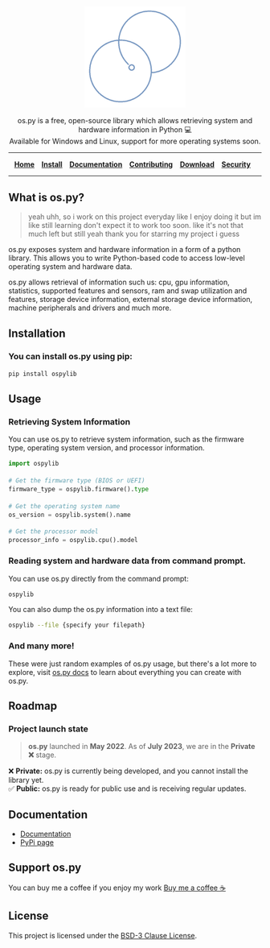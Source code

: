 <p align="center">
<img alt="os.py logo" width="200"
src="https://github.com/Bamboooz/os.py/blob/master/assets/logo.png?raw=true" />
</p>

<p align="center">
os.py is a free, open-source library which allows retrieving system and hardware information in Python 💻
<br>
Available for Windows and Linux, support for more operating systems soon.
</p>

<div align="center">

-----------------

[**Home**](https://github.com/Bamboooz/os.py)⠀
[**Install**](https://github.com/Bamboooz/os.py#installation)⠀
[**Documentation**](https://github.com/Bamboooz/os.py/wiki)⠀
[**Contributing**](https://github.com/Bamboooz/os.py/blob/master/CONTRIBUTING.md)⠀
[**Download**](https://pypi.org/project/os.py#files)⠀
[**Security**](https://github.com/Bamboooz/os.py/blob/master/SECURITY.md)⠀

-----------------

<div align="left">

## What is os.py?
> yeah uhh, so i work on this project everyday like I enjoy doing it but im like still learning don't expect it to work too soon. like it's not that much left but still yeah thank you for starring my project i guess

os.py exposes system and hardware information in a form of a python library. This allows you to write Python-based code to access low-level operating system and hardware data.

os.py allows retrieval of information such us: cpu, gpu information, statistics, supported features and sensors, ram and swap utilization and features, storage device information, external storage device information, machine peripherals and drivers and much more.

## Installation
### You can install os.py using pip:
```bash
pip install ospylib
```

## Usage
### Retrieving System Information
You can use os.py to retrieve system information, such as the firmware type, operating system version, and processor information.

```python
import ospylib

# Get the firmware type (BIOS or UEFI)
firmware_type = ospylib.firmware().type

# Get the operating system name
os_version = ospylib.system().name

# Get the processor model
processor_info = ospylib.cpu().model
```

### Reading system and hardware data from command prompt.
You can use os.py directly from the command prompt:

```bash
ospylib
```

You can also dump the os.py information into a text file:

```bash
ospylib --file {specify your filepath}
```

### And many more!
These were just random examples of os.py usage, but there's a lot more to explore, visit [os.py docs](https://github.com/Bamboooz/os.py/wiki) to learn about everything you can create with os.py.

## Roadmap
### Project launch state
> **os.py** launched in **May 2022**. As of **July 2023**, we are in the **Private ❌** stage.<br/>

❌ **Private:** os.py is currently being developed, and you cannot install the library yet.<br/>
✅ **Public:** os.py is ready for public use and is receiving regular updates.

## Documentation

 * [Documentation](https://github.com/Bamboooz/os.py/wiki)
 * [PyPi page](https://pypi.org/project/ospylib/)

## Support os.py
You can buy me a coffee if you enjoy my work [Buy me a coffee ☕](https://www.buymeacoffee.com/Bamboooz)

## License

This project is licensed under the [BSD-3 Clause License](https://opensource.org/license/bsd-3-clause/).